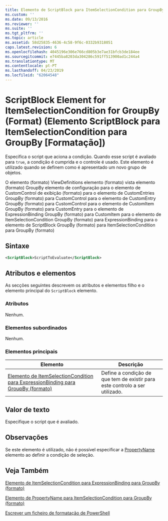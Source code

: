 ```yaml
---
title: Elemento de ScriptBlock para ItemSelectionCondition para GroupBy (formato) | Documentos da Microsoft
ms.custom: ''
ms.date: 09/13/2016
ms.reviewer: ''
ms.suite: ''
ms.tgt_pltfrm: ''
ms.topic: article
ms.assetid: 58d25835-4636-4c58-9f6c-0332b9318051
caps.latest.revision: 6
ms.openlocfilehash: 4045196e306e766cd805b3e7ae31bfcb3de184ee
ms.sourcegitcommit: e7445ba8203da304286c591ff513900ad1c244a4
ms.translationtype: MT
ms.contentlocale: pt-PT
ms.lasthandoff: 04/23/2019
ms.locfileid: "62064548"
---
```

# <a name="scriptblock-element-for-itemselectioncondition-for-groupby-format"></a>ScriptBlock Element for ItemSelectionCondition for GroupBy (Format) (Elemento ScriptBlock para ItemSelectionCondition para GroupBy [Formatação])

Especifica o script que aciona a condição. Quando esse script é avaliado para `true`, a condição é cumprida e o controle é usado. Este elemento é utilizado quando se definem como é apresentado um novo grupo de objetos.

O elemento (formato) ViewDefinitions elemento (formato) vista elemento (formato) GroupBy elemento de configuração para o elemento de CustomControl de exibição (formato) para o elemento de CustomEntries GroupBy (formato) para CustomControl para o elemento de CustomEntry GroupBy (formato) para CustomControl para o elemento de CustomItem GroupBy (formato) para CustomEntry para o elemento de ExpressionBinding GroupBy (formato) para CustomItem para o elemento de ItemSelectionCondition GroupBy (formato) para ExpressionBinding para o elemento de ScriptBlock GroupBy (formato) para ItemSelectionCondition para GroupBy (formato)

## <a name="syntax"></a>Sintaxe

```xml
<ScriptBlock>ScriptToEvaluate</ScriptBlock>
```

## <a name="attributes-and-elements"></a>Atributos e elementos

As secções seguintes descrevem os atributos e elementos filho e o elemento principal do `ScriptBlock` elemento.

### <a name="attributes"></a>Atributos

Nenhum.

### <a name="child-elements"></a>Elementos subordinados

Nenhum.

### <a name="parent-elements"></a>Elementos principais

|Elemento|Descrição|
|-------------|-----------------|
|[Elemento de ItemSelectionCondition para ExpressionBinding para GroupBy (formato)](./itemselectioncondition-element-for-expressionbinding-for-groupby-format.md)|Define a condição de que tem de existir para este controlo a ser utilizado.|

## <a name="text-value"></a>Valor de texto

Especifique o script que é avaliado.

## <a name="remarks"></a>Observações

Se este elemento é utilizado, não é possível especificar a [PropertyName](./propertyname-element-for-itemselectioncondition-for-groupby-format.md) elemento ao definir a condição de seleção.

## <a name="see-also"></a>Veja Também

[Elemento de ItemSelectionCondition para ExpressionBinding para GroupBy (formato)](./itemselectioncondition-element-for-expressionbinding-for-groupby-format.md)

[Elemento de PropertyName para ItemSelectionCondition para GroupBy (formato)](./propertyname-element-for-itemselectioncondition-for-groupby-format.md)

[Escrever um ficheiro de formatação de PowerShell](./writing-a-powershell-formatting-file.md)
